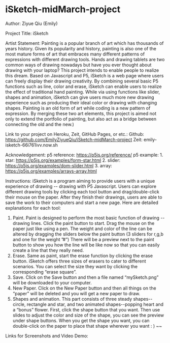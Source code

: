 # iSketch-midMarch-project

Author:  Ziyue Qiu (Emily)

Project Title:  iSketch

Artist Statement: 
Painting is a popular branch of art which has thousands of years history. Given its popularity and history, painting is also one of the most mature forms of art that embraces many different patterns of expressions with different drawing tools. Hands and drawing tablets are two common ways of drawing nowadays but have you ever thought about drawing with your laptop? This project intends to enable people to realize this dream. Based on Javascript and P5, iSketch is a web page where users can freely display their drawing creativity. By combining several basic P5 functions such as line, color  and erase, iSketch can enable users to realize the effect of traditional hand painting. While via using functions like slider, shapes and animation, iSketch can give users much more new drawing experience such as producing their ideal color or drawing with changing shapes. Painting is an old form of art while coding is a new pattern of expression. By merging these two art elements, this project is aimed not only to extend the portfolio of painting, but also act as a bridge between connecting the old and the new.)

Link to your project on Heroku, Zeit, GitHub Pages, or etc.:
Github: https://github.com/EmilyZiyueQiu/iSketch-midMarch-project
Zeit: emily-isketch-66i761ivv.now.sh

Acknowledgement:
p5 reference: https://p5js.org/reference/
p5 example: 1. star: https://p5js.org/examples/form-star.html
            2. slider: https://p5js.org/examples/dom-slider.html
            3. array: https://p5js.org/examples/arrays-array.html


Instructions:
iSketch is a program aiming to provide users with a unique experience of drawing -- drawing with P5 Javascript. Users can explore different drawing tools by clicking each tool button and drag/double-click their mouse on the paper. After they finish their drawings, users are able to save the work to their computers and start a new page. Here are detailed explanations for each tool:
1. Paint. Paint is designed to perform the most basic function of drawing --drawing lines. Click the paint button to start. Drag the mouse on the paper just like using a pen. The weight and color of the line can be altered by dragging the sliders below the paint button (3 sliders for r,g,b and one for the weight ”#”) There will be a preview next to the paint button to show you how the line will be like now so that you can easily create a line that they really need. 
2. Erase. Same as paint, start the erase function by clicking the erase button. iSketch offers three sizes of erasers to cater to different scenarios. You can select the size they want by clicking the corresponding “erase square”.
3. Save. Click on the Save button and then a file named “mySketch.png” will be downloaded to  your computer.
4. New Paper. Click on the New Paper button and then all things on the “paper” will be deleted and you will get a new paper to draw.
5. Shapes and animation. This part consists of three steady shapes-- circle, rectangle and star, and two animated shapes--popping heart and a “bonus” flower. First, click the shape button that you want. Then use  slides to adjust the color and size of the shape, you can see the preview under shape buttons. When you get the shape you want, you can double-click on the paper to place that shape wherever you want : ) ~~

Links for Screenshots and Video Demo:


